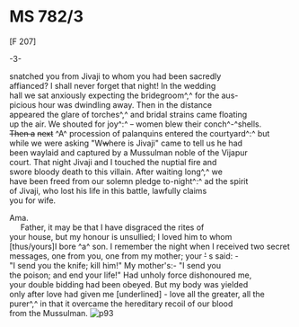 # MS 782/3

[F 207]

-3-

snatched you from Jivaji to whom you had been sacredly \
affianced? I shall never forget that night! In the wedding \
hall we sat anxiously expecting the bridegroom^,^ for the aus- \
picious hour was dwindling away. Then in the distance \
appeared the glare of torches^,^ and bridal strains came floating \
up the air. We shouted for joy^:^ ~~-~~ women blew their conch^-^shells. \
~~Then a~~ ~~next~~ ^A^ procession of palanquins entered the courtyard^:^ but \
while we were asking "W~~w~~here is Jivaji" came to tell us he had \
been waylaid and captured by a Mussulman noble of the Vijapur \
court. That night Jivaji and I touched the nuptial fire and \
swore bloody death to this villain. After waiting long^,^ we \
have been freed from our solemn pledge to-night^:^ ad the spirit \
of Jivaji, who lost his life in this battle, lawfully claims \
you for wife.

Ama. \
&nbsp;&nbsp;&nbsp;&nbsp;&nbsp;Father, it may be that I have disgraced the rites of \
your house, but my honour is unsullied; I loved him to whom \
[thus/yours]I bore ^a^ son. I remember the night when I received two secret \
messages, one from you, one from my mother; your ~~'~~ s said: - \
"I send you the knife; kill him!" My mother's:- "I send you \
the poison; and end your life!" Had unholy force dishonoured me, \
your double bidding had been obeyed. But my body was yielded \
only after love had given me [underlined] - love all the greater, all the \
purer^,^ in that it overcame the hereditary recoil of our blood \
from the Mussulman.
![p93](MS782_3-093.jpg)
